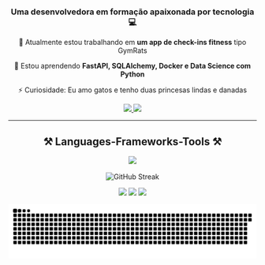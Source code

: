 <h3 align="center">Uma desenvolvedora em formação apaixonada por tecnologia 💻</h3>

<div align="center">

 🔭 Atualmente estou trabalhando em **um app de check-ins fitness** tipo GymRats

 🌱 Estou aprendendo **FastAPI, SQLAlchemy, Docker e Data Science com Python**

  ⚡ Curiosidade: Eu amo gatos e tenho duas princesas lindas e danadas

</div>

<div align="center"> 
  <a href="mailto:anavaleriarn@gmail.com">
    <img src="https://img.shields.io/badge/Gmail-333333?style=for-the-badge&logo=gmail&logoColor=red" />
  </a>
  <a href="https://www.linkedin.com/in/anavaleriardonascimento/" target="_blank">
    <img src="https://img.shields.io/badge/LinkedIn-0077B5?style=for-the-badge&logo=linkedin&logoColor=white" target="_blank" />
  </a>
</div>

<hr/>

<h2 align="center">⚒️ Languages-Frameworks-Tools ⚒️</h2>
<p align="center">
  <a href="https://skillicons.dev">
    <img src="https://skillicons.dev/icons?i=py,java,js,nodejs,fastapi,spring,mysql,docker,postman,vscode" />
  </a>
</p>

<div align="center">
  <img src="https://streak-stats.demolab.com?user=BomDiaSOl&theme=tokyonight&hide_border=true&date_format=%5BY%5Dm%5Bd" alt="GitHub Streak"/>
</div>

<div align="center">
 
  ![](http://github-profile-summary-cards.vercel.app/api/cards/profile-details?username=BomDiaSol&theme=dracula)
  ![](http://github-profile-summary-cards.vercel.app/api/cards/repos-per-language?username=BomDiaSol&theme=dracula)
  ![](http://github-profile-summary-cards.vercel.app/api/cards/stats?username=BomDiaSol&theme=dracula)
 
<picture>
  <source media="(prefers-color-scheme: dark)" srcset="https://raw.githubusercontent.com/BomDiaSol/BomDiaSol/output/github-snake-dark.svg" />
  <source media="(prefers-color-scheme: light)" srcset="https://raw.githubusercontent.com/BomDiaSol/BomDiaSol/output/github-snake.svg" />
  <img alt="github-snake" src="https://raw.githubusercontent.com/BomDiaSol/BomDiaSol/output/github-snake.svg" />
</picture> 
</div>
